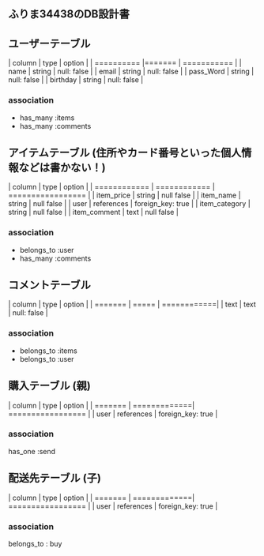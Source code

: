 
## ふりま34438のDB設計書


## ユーザーテーブル

| column     | type   | option      |
| ========== |======= | =========== |
| name       | string | null: false |
| email      | string | null: false |
| pass_Word  | string | null: false |
| birthday   | string | null: false |

### association
* has_many :items
* has_many :comments

## アイテムテーブル (住所やカード番号といった個人情報などは書かない！)

| column        | type         | option            |
| ============  | ============ | ================= |
| item_price    | string       | null false        |
| item_name     | string       | null false        |
| user          | references   | foreign_key: true |
| item_category | string       | null false        |
| item_comment  | text         | null false        |

### association
* belongs_to :user
* has_many :comments


## コメントテーブル

| column   | type   | option      |
| =======  | =====  | ============|
| text     | text   | null: false |

### association
* belongs_to :items
* belongs_to :user

## 購入テーブル (親)

| column  | type         | option            |
| ======= | =============| ================= |
| user    | references   | foreign_key: true |

### association
has_one :send

## 配送先テーブル (子)

| column  | type         | option            |
| ======= | =============| ================= |
| user    | references   | foreign_key: true |

### association
belongs_to : buy
